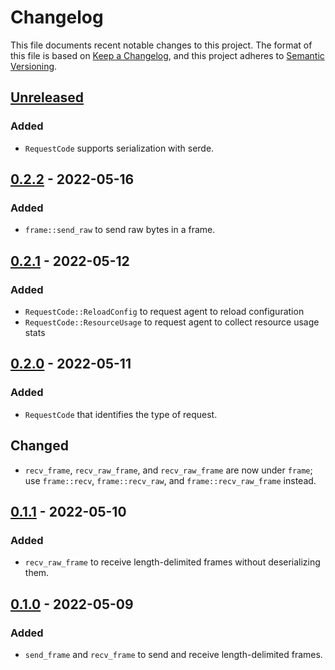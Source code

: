 # Changelog

This file documents recent notable changes to this project. The format of this
file is based on [Keep a Changelog](https://keepachangelog.com/en/1.0.0/), and
this project adheres to [Semantic
Versioning](https://semver.org/spec/v2.0.0.html).

## [Unreleased]

### Added

* `RequestCode` supports serialization with serde.

## [0.2.2] - 2022-05-16

### Added

* `frame::send_raw` to send raw bytes in a frame.

## [0.2.1] - 2022-05-12

### Added

* `RequestCode::ReloadConfig` to request agent to reload configuration
* `RequestCode::ResourceUsage` to request agent to collect resource usage stats

## [0.2.0] - 2022-05-11

### Added

* `RequestCode` that identifies the type of request.

## Changed

* `recv_frame`, `recv_raw_frame`, and `recv_raw_frame` are now under `frame`;
  use `frame::recv`, `frame::recv_raw`, and `frame::recv_raw_frame` instead.

## [0.1.1] - 2022-05-10

### Added

* `recv_raw_frame` to receive length-delimited frames without deserializing
  them.

## [0.1.0] - 2022-05-09

### Added

* `send_frame` and `recv_frame` to send and receive length-delimited frames.

[Unreleased]: https://github.com/petabi/oinq/compare/0.2.2...main
[0.2.2]: https://github.com/petabi/oinq/compare/0.2.1...0.2.2
[0.2.1]: https://github.com/petabi/oinq/compare/0.2.0...0.2.1
[0.2.0]: https://github.com/petabi/oinq/compare/0.1.1...0.2.0
[0.1.1]: https://github.com/petabi/oinq/compare/0.1.0...0.1.1
[0.1.0]: https://github.com/petabi/oinq/tree/0.1.0
